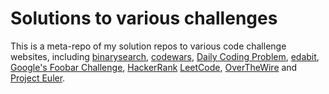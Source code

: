 # Solutions to various challenges
This is a meta-repo of my solution repos to various code challenge websites, including [binarysearch](https://binarysearch.com/), [codewars](https://www.codewars.com/), [Daily Coding Problem](https://www.dailycodingproblem.com/), [edabit](https://edabit.com/), [Google's Foobar Challenge](https://foobar.withgoogle.com/), [HackerRank](https://www.hackerrank.com/) [LeetCode](https://leetcode.com/), [OverTheWire](https://overthewire.org/wargames/) and [Project Euler](https://projecteuler.net/).
